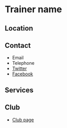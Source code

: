 # Trainer name

## Location

## Contact
- Email
- Telephone
- [Twitter]()
- [Facebook]()

## Services

## Club
- [Club page]()